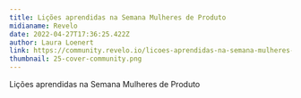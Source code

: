 ```yaml
---
title: Lições aprendidas na Semana Mulheres de Produto
midianame: Revelo
date: 2022-04-27T17:36:25.422Z
author: Laura Loenert
link: https://community.revelo.io/licoes-aprendidas-na-semana-mulheres-de-produto/
thumbnail: 25-cover-community.png
---
```

Lições aprendidas na Semana Mulheres de Produto